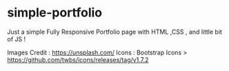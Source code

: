 # simple-portfolio
Just a simple Fully Responsive Portfolio page with  HTML ,CSS , and little bit of JS !

Images Credit : https://unsplash.com/
Icons : Bootstrap Icons  >  https://github.com/twbs/icons/releases/tag/v1.7.2
